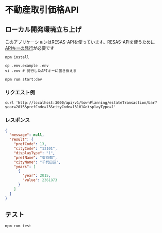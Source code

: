 # 不動産取引価格API

## ローカル開発環境立ち上げ

このアプリケーションはRESAS-APIを使っています。RESAS-APIを使うために[APIキーの発行](https://opendata.resas-portal.go.jp/docs/api/v1/detail/index.html)が必要です

```shell
npm install

cp .env.example .env
vi .env # 発行したAPIキーに置き換える

npm run start:dev
```

### リクエスト例

```shell
curl 'http://localhost:3000/api/v1/townPlanning/estateTransaction/bar?year=2015&prefCode=13&cityCode=13101&displayType=1'
```

### レスポンス

```json
{
  "message": null,
  "result": {
    "prefCode": 13,
    "cityCode": "13101",
    "displayType": "1",
    "prefName": "東京都",
    "cityName": "千代田区",
    "years": [
      {
        "year": 2015,
        "value": 2361873
      }
    ]
  }
}
```

## テスト

```shell
npm run test
```

